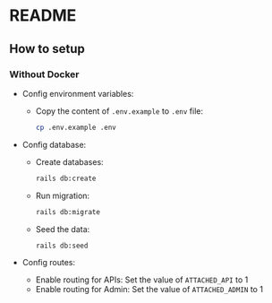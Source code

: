 # README

## How to setup

### Without Docker
- Config environment variables:
    - Copy the content of `.env.example` to `.env` file:
        ```bash
        cp .env.example .env
        ```

- Config database:
    - Create databases:
        ```bash
        rails db:create
        ```
    
    - Run migration:
        ```bash
        rails db:migrate
        ```

    - Seed the data:
        ```bash
        rails db:seed
        ```

- Config routes:
    - Enable routing for APIs: Set the value of `ATTACHED_API` to 1
    - Enable routing for Admin: Set the value of `ATTACHED_ADMIN` to 1
